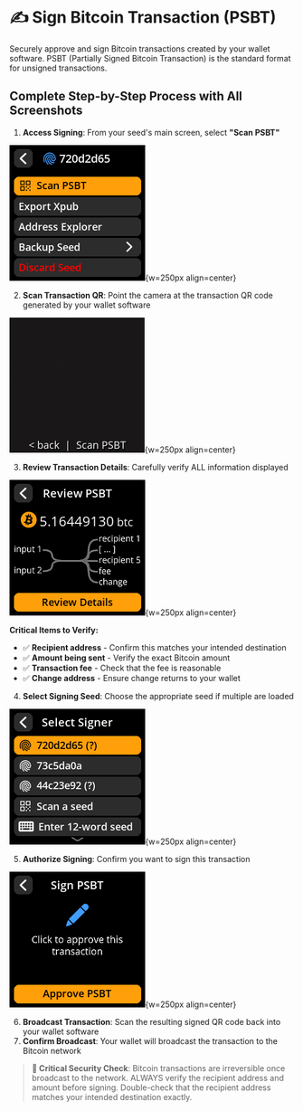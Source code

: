 # ✍️ Sign Bitcoin Transaction (PSBT)

Securely approve and sign Bitcoin transactions created by your wallet software. PSBT (Partially Signed Bitcoin Transaction) is the standard format for unsigned transactions.

## Complete Step-by-Step Process with All Screenshots

1. **Access Signing**: From your seed's main screen, select **"Scan PSBT"**

![Seed menu with Scan PSBT option](images/SeedMainMenuPSBTSelectView_tv_en.png){w=250px align=center}

2. **Scan Transaction QR**: Point the camera at the transaction QR code generated by your wallet software

![PSBT scanning interface](images/SeedPSBTCameraView_tv_en.png){w=250px align=center}

3. **Review Transaction Details**: Carefully verify ALL information displayed

![Transaction details review screen](images/PSBTOverviewView_tv_en.png){w=250px align=center}

   **Critical Items to Verify:**

- ✅ **Recipient address** - Confirm this matches your intended destination
- ✅ **Amount being sent** - Verify the exact Bitcoin amount
- ✅ **Transaction fee** - Check that the fee is reasonable
- ✅ **Change address** - Ensure change returns to your wallet

4. **Select Signing Seed**: Choose the appropriate seed if multiple are loaded

![Seed selection for PSBT signing](images/PSBTSelectSeedView_tv_en.png){w=250px align=center}

5. **Authorize Signing**: Confirm you want to sign this transaction

![PSBT signing authorization](images/PSBTFinalizeView_tv_en.png){w=250px align=center}

6. **Broadcast Transaction**: Scan the resulting signed QR code back into your wallet software
7. **Confirm Broadcast**: Your wallet will broadcast the transaction to the Bitcoin network

> **🚨 Critical Security Check**: Bitcoin transactions are irreversible once broadcast to the network. ALWAYS verify the recipient address and amount before signing. Double-check that the recipient address matches your intended destination exactly.
